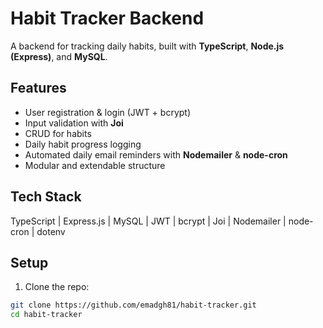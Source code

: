 # Habit Tracker Backend

A backend for tracking daily habits, built with **TypeScript**, **Node.js (Express)**, and **MySQL**.

## Features
- User registration & login (JWT + bcrypt)
- Input validation with **Joi**
- CRUD for habits
- Daily habit progress logging
- Automated daily email reminders with **Nodemailer** & **node-cron**
- Modular and extendable structure

## Tech Stack
TypeScript | Express.js | MySQL | JWT | bcrypt | Joi | Nodemailer | node-cron | dotenv

## Setup
1. Clone the repo:
```bash
git clone https://github.com/emadgh81/habit-tracker.git
cd habit-tracker
